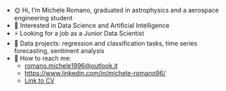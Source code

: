 - 🌞 Hi, I’m Michele Romano, graduated in astrophysics and a aerospace engineering student
- 👀 Interested in Data Science and Artificial Intelligence
- ⚡ Looking for a job as a Junior Data Scientist
- 🍁 Data projects: regression and classification tasks, time series forecasting, sentiment analysis
- 🐝 How to reach me: 
  * romano.michele1996@outlook.it 
  * https://www.linkedin.com/in/michele-romano96/
  * [Link to CV](https://github.com/MicheleRomano1996/MicheleRomano1996/blob/main/CV.pdf)


<!---
MicheleRomano1996/MicheleRomano1996 is a ✨ special ✨ repository because its `README.md` (this file) appears on your GitHub profile.
You can click the Preview link to take a look at your changes.
--->
